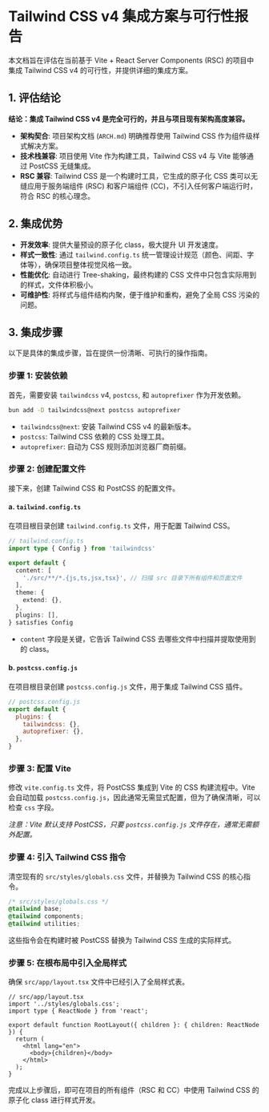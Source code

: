 # Tailwind CSS v4 集成方案与可行性报告

本文档旨在评估在当前基于 Vite + React Server Components (RSC) 的项目中集成 Tailwind CSS v4 的可行性，并提供详细的集成方案。

## 1. 评估结论

**结论：集成 Tailwind CSS v4 是完全可行的，并且与项目现有架构高度兼容。**

*   **架构契合**: 项目架构文档 (`ARCH.md`) 明确推荐使用 Tailwind CSS 作为组件级样式解决方案。
*   **技术栈兼容**: 项目使用 Vite 作为构建工具，Tailwind CSS v4 与 Vite 能够通过 PostCSS 无缝集成。
*   **RSC 兼容**: Tailwind CSS 是一个构建时工具，它生成的原子化 CSS 类可以无缝应用于服务端组件 (RSC) 和客户端组件 (CC)，不引入任何客户端运行时，符合 RSC 的核心理念。

## 2. 集成优势

*   **开发效率**: 提供大量预设的原子化 class，极大提升 UI 开发速度。
*   **样式一致性**: 通过 `tailwind.config.ts` 统一管理设计规范（颜色、间距、字体等），确保项目整体视觉风格一致。
*   **性能优化**: 自动进行 Tree-shaking，最终构建的 CSS 文件中只包含实际用到的样式，文件体积极小。
*   **可维护性**: 将样式与组件结构内聚，便于维护和重构，避免了全局 CSS 污染的问题。

## 3. 集成步骤

以下是具体的集成步骤，旨在提供一份清晰、可执行的操作指南。

### 步骤 1: 安装依赖

首先，需要安装 `tailwindcss` v4, `postcss`, 和 `autoprefixer` 作为开发依赖。

```bash
bun add -D tailwindcss@next postcss autoprefixer
```

*   `tailwindcss@next`: 安装 Tailwind CSS v4 的最新版本。
*   `postcss`: Tailwind CSS 依赖的 CSS 处理工具。
*   `autoprefixer`: 自动为 CSS 规则添加浏览器厂商前缀。

### 步骤 2: 创建配置文件

接下来，创建 Tailwind CSS 和 PostCSS 的配置文件。

#### a. `tailwind.config.ts`

在项目根目录创建 `tailwind.config.ts` 文件，用于配置 Tailwind CSS。

```typescript
// tailwind.config.ts
import type { Config } from 'tailwindcss'

export default {
  content: [
    './src/**/*.{js,ts,jsx,tsx}', // 扫描 src 目录下所有组件和页面文件
  ],
  theme: {
    extend: {},
  },
  plugins: [],
} satisfies Config
```

*   `content` 字段是关键，它告诉 Tailwind CSS 去哪些文件中扫描并提取使用到的 class。

#### b. `postcss.config.js`

在项目根目录创建 `postcss.config.js` 文件，用于集成 Tailwind CSS 插件。

```javascript
// postcss.config.js
export default {
  plugins: {
    tailwindcss: {},
    autoprefixer: {},
  },
}
```

### 步骤 3: 配置 Vite

修改 `vite.config.ts` 文件，将 PostCSS 集成到 Vite 的 CSS 构建流程中。Vite 会自动加载 `postcss.config.js`，因此通常无需显式配置，但为了确保清晰，可以检查 `css` 字段。

*注意：Vite 默认支持 PostCSS，只要 `postcss.config.js` 文件存在，通常无需额外配置。*

### 步骤 4: 引入 Tailwind CSS 指令

清空现有的 `src/styles/globals.css` 文件，并替换为 Tailwind CSS 的核心指令。

```css
/* src/styles/globals.css */
@tailwind base;
@tailwind components;
@tailwind utilities;
```

这些指令会在构建时被 PostCSS 替换为 Tailwind CSS 生成的实际样式。

### 步骤 5: 在根布局中引入全局样式

确保 `src/app/layout.tsx` 文件中已经引入了全局样式表。

```tsx
// src/app/layout.tsx
import '../styles/globals.css';
import type { ReactNode } from 'react';

export default function RootLayout({ children }: { children: ReactNode }) {
  return (
    <html lang="en">
      <body>{children}</body>
    </html>
  );
}
```

完成以上步骤后，即可在项目的所有组件（RSC 和 CC）中使用 Tailwind CSS 的原子化 class 进行样式开发。